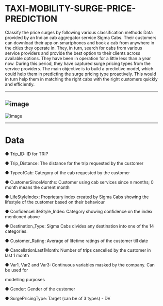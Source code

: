 # TAXI-MOBILITY-SURGE-PRICE-PREDICTION
Classify the price surges by following various classification methods Data provided by an Indian cab aggregator service Sigma Cabs. Their customers can download their app on smartphones and book a cab from anywhere in the cities they operate in. They, in turn, search for cabs from various service providers and provide the best option to their clients across available options. They have been in operation for a little less than a year now. During this period, they have captured surge pricing types from the service providers. The main objective is to build a predictive model, which could help them in predicting the surge pricing type proactively. This would in turn help them in matching the right cabs with the right customers quickly and efficiently.

---
![image](https://user-images.githubusercontent.com/64405940/121769745-f87c1300-cb82-11eb-88f1-9d08b911d3ec.png)
---

![image](https://user-images.githubusercontent.com/64405940/121769788-337e4680-cb83-11eb-9183-d5954f092c49.png)


---
# Data

● Trip_ID: ID for TRIP

● Trip_Distance: The distance for the trip requested by the customer

● TypeofCab: Category of the cab requested by the customer

● CustomerSinceMonths: Customer using cab services since n months; 0 month means the current month

● LifeStyleIndex: Proprietary index created by Sigma Cabs showing the lifestyle of the customer based on their behaviour

● ConfidenceLifeStyle_Index: Category showing confidence on the index mentioned above

● Destination_Type: Sigma Cabs divides any destination into one of the 14 categories.

● Customer_Rating: Average of lifetime ratings of the customer till date

● CancellationLast1Month: Number of trips cancelled by the customer in last 1 month

● Var1, Var2 and Var3: Continuous variables masked by the company. Can be used for

modelling purposes

● Gender: Gender of the customer

● SurgePricingType: Target (can be of 3 types) - DV


